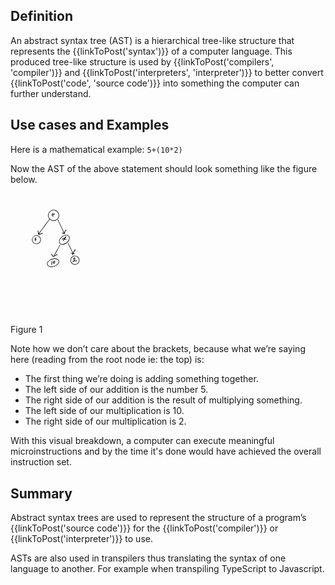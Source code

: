 ## Definition
An abstract syntax tree (AST) is a hierarchical tree-like structure that represents the {{linkToPost('syntax')}} of a computer language. This produced tree-like structure is used by {{linkToPost('compilers', 'compiler')}} and {{linkToPost('interpreters', 'interpreter')}} to better convert {{linkToPost('code', 'source code')}} into something the computer can further understand.

## Use cases and Examples
Here is a mathematical example:
`5+(10*2)`

Now the AST of the above statement should look something like the figure below.


<svg width="30%" height="30%" viewBox="0 0 1932 2500" xmlns="http://www.w3.org/2000/svg">
<g transform="translate(0 2500) scale(.1 -.1)">
<path d="m8590 21600c-551-118-928-608-897-1165 13-225 91-439 224-614 19-25 31-51 29-58-7-16-2151-2920-2177-2948-19-19-19-18-19 60 0 142-64 477-98 518-19 22-75 22-97 0-20-19-17-40 19-168 36-124 56-282 56-433 0-81 5-136 13-151 42-83 145-91 422-31 146 31 209 49 274 80 76 37 86 39 101 25 22-20 63-19 83 3 25 28 55 102 49 124-2 10-16 27-29 35-33 22-82 9-214-56-64-32-132-57-192-70-248-55-288-62-308-59-18 3 146 229 1066 1473 598 809 1097 1483 1109 1499l22 30 65-55c339-288 814-348 1215-154 291 141 516 415 601 732 24 88 27 116 27 278 0 155-2 191-22 264-57 216-146 374-297 526-171 173-345 268-576 315-127 26-328 26-449 0zm480-109c118-30 288-116 387-195 238-189 383-491 383-796 0-393-221-746-575-920-286-141-605-142-892-4-273 131-474 377-549 672-144 569 217 1136 802 1257 104 21 335 14 444-14z"/>
<path d="m8624 21002c-27-18-32-49-27-158l6-112-121-61c-66-33-128-71-136-83-39-55-4-108 69-108 46 0 85 24 85 53 0 12 79 57 99 57 4 0 16-56 26-124l18-124-21-27c-27-34-28-66-4-88 39-36 103-11 128 49 18 43 18 105-2 219-8 51-14 107-12 126 3 33 6 35 71 54 55 15 72 17 87 7 23-14 66-16 75-3 3 5 18 12 35 16 73 16 104 81 59 126-19 19-29 21-83 15-56-6-188-35-227-51-14-5-18 9-26 96-8 80-14 105-29 116-20 14-53 17-70 5z"/>
<path d="m9655 19606c-15-23 4-66 615-1361 347-736 629-1340 626-1343-11-11-164 21-234 49-88 35-92 35-126 8-50-39-27-98 51-127 41-15 252-52 294-52 34 0 37-2 42-37 9-54 32-83 67-83 38 0 62 25 60 64-4 61-1 66 28 66 58 0 81 63 40 107l-21 23 33 87c60 161 169 388 182 384 62-19 96 2 105 65 4 33 1 45-22 72s-34 32-71 32c-73 0-99-32-194-241-45-100-96-219-114-265l-32-84-619 1313c-340 721-625 1320-633 1330-21 25-59 21-77-7z"/>
<path d="m11268 16500c-332-42-658-207-921-468-188-185-300-358-372-575-112-339-31-649 213-811 321-213 834-145 1282 172 116 82 315 278 392 387 194 274 272 558 222 803-47 234-222 410-467 472-91 23-254 32-349 20zm329-121c523-133 535-786 23-1299-286-288-650-454-990-454-145 1-246 23-345 79-120 66-218 200-246 334-19 92-7 271 26 371 201 623 972 1112 1532 969z"/>
<path d="m11245 16132c-120-57-239-202-260-313l-7-37-36 10c-99 27-349-37-412-107-21-23-25-36-24-86 1-68 21-99 64-99 35 0 52 21 59 73 6 40 8 43 63 64 71 29 206 49 221 34 18-18-22-87-112-195-45-53-81-103-81-110 0-25 41-66 66-66 38 0 141 105 249 254l20 28 35-21c63-37 123-52 244-62 106-9 121-8 137 7 30 27 23 76-14 95-11 6-66 15-123 20-101 8-182 32-199 59-9 14 38 86 146 220 46 57 92 116 101 130 36 51 12 115-47 125-21 4-48-3-90-23z"/>
<path d="m5175 16420c-356-56-635-299-742-647-24-79-27-104-27-248-1-126 3-173 17-220 66-220 176-385 334-503 300-222 691-243 1012-55 92 54 230 189 291 283 101 158 143 303 144 490 0 239-79 444-238 617-108 119-282 222-441 263-92 24-262 33-350 20zm312-115c285-66 518-295 594-583 29-109 29-287 0-396-74-280-287-497-567-578-67-19-101-23-219-22-125 1-149 4-225 29-142 46-235 102-334 201-143 143-221 316-233 516-33 539 458 955 984 833z"/>
<path d="m5156 15917c-61-33-166-121-166-139 0-6-11-19-25-30-91-71-62-176 51-192 66-8 154-34 154-45 0-14-115-90-183-120-62-28-77-43-77-80 0-26 32-51 67-51 29 0 133 51 205 101 81 55 138 124 138 167 0 50-71 99-185 128l-67 17 78 71c42 39 90 79 106 89 34 20 42 38 34 70-5 20-42 48-64 47-4 0-34-15-66-33z"/>
<path d="m11744 14785-17-27 497-996c274-548 493-998 487-1e3s-67 8-135 22c-161 33-229 34-250 4-34-49-7-98 54-98 25 0 302-48 317-55 1-1-9-32-22-71-30-86-32-133-4-168 28-36 89-37 124-1 30 29 32 58 4 86l-20 20 26 56 25 56 79-6c43-3 95-2 115 4 70 19 96 69 56 109-17 17-28 18-105 13l-87-6 15 34c8 19 37 84 64 144 28 61 72 160 99 220 26 61 61 133 78 162l29 51 19-24c24-30 61-31 89-3 19 19 21 28 14 93-8 85-30 116-82 116-44 0-99-51-158-144-37-60-123-244-227-488-12-27-23-48-27-48-3 0-227 442-496 983-456 914-492 982-517 985-20 2-31-4-44-23z"/>
<path d="m10114 14512c-13-8-1203-2183-1211-2212-3-10 4-27 16-39l21-21-36-15c-20-8-54-20-77-26s-57-20-75-31c-40-24-57-14-66 40-9 57-48 132-119 229-35 48-70 99-77 113-35 69-90 90-130 50-16-16-20-33-20-89 0-63 2-71 26-90 16-13 35-19 48-15 18 4 30-7 68-59 57-80 72-108 87-171 18-74 37-103 84-131 55-32 106-33 144-2 15 13 57 34 93 46 77 28 162 70 245 121 33 20 131 74 218 118 132 67 163 80 191 75 49-8 80 25 72 76-6 38-45 81-73 81-9 0-64-26-122-59-58-32-152-82-208-110-57-28-127-67-158-86-30-20-55-34-55-32 0 1 268 493 595 1092s595 1098 595 1110c0 37-43 59-76 37z"/>
<path d="m12991 12245c-350-76-601-311-707-660-25-82-27-105-27-245 0-128 3-169 22-235 140-514 671-807 1175-648 301 95 533 338 618 648 32 118 32 345 0 465-72 267-255 487-505 605-120 58-249 85-391 84-66 0-150-7-185-14zm350-99c150-32 284-103 397-210 118-112 197-246 238-401 28-106 26-305-4-409-84-292-307-512-597-587-111-29-289-29-400 0-164 43-331 147-433 273-67 81-137 216-164 315-28 104-31 308-5 402 45 166 102 265 222 387 118 120 251 194 407 228 83 18 257 19 339 2z"/>
<path d="m13062 11879c-19-6-52-29-75-52-48-48-165-209-179-246-30-80 62-131 124-69 12 12 32 23 46 24 13 2 30 8 38 15 17 14 19 70 3 86s-5 42 35 86c47 50 63 48 72-8 14-99-20-206-104-322-122-168-145-192-244-259-54-36-103-74-109-85-18-34-7-82 22-98 43-24 94-2 182 78 97 89 128 99 357 111 213 12 355 35 381 61 19 19 25 55 11 75-18 28-49 34-103 19-30-8-121-19-204-25-217-15-235-16-235-9 0 3 18 30 41 60 92 122 134 248 127 379-5 92-33 149-84 174-39 18-54 19-102 5z"/>
<path d="m8855 11689c-617-64-1207-450-1361-890-32-91-43-249-24-339 47-223 262-411 554-485 512-130 1193 59 1598 443 214 203 322 413 322 627 0 156-53 284-165 396-193 195-540 288-924 248zm315-99c349-37 599-199 660-428 16-60 14-186-5-254-22-84-85-205-153-289-295-372-910-623-1415-579-623 54-873 463-566 922 62 93 220 245 335 321 341 227 781 345 1144 307z"/>
<path d="m8864 11201c-59-27-119-85-145-139-12-26-32-60-43-77-18-26-21-45-21-143v-113l37-34c47-43 105-59 188-51 151 14 202 78 222 279 16 153 4 217-47 265-31 28-41 32-92 32-35 0-75-8-99-19zm121-131c8-35-2-167-17-225-5-22-17-48-25-57-19-21-109-33-145-19-25 9-28 16-28 55s4 47 27 58c41 20 49 41 35 83-12 32-11 38 8 65 24 34 83 69 117 70 16 0 23-8 28-30z"/>
<path d="m8397 11082c-12-13-17-37-17-80 0-34-9-128-21-209-25-178-23-279 7-320 61-83 183-58 160 32-4 17-17 30-36 37-26 9-30 15-30 46 0 59 40 355 50 374 14 26 12 44-10 87-27 54-72 68-103 33z"/>
</g>
</svg>


Figure 1

Note how we don’t care about the brackets, because what we’re saying here (reading from the root node ie: the top) is:
- The first thing we’re doing is adding something together.
- The left side of our addition is the number 5.
- The right side of our addition is the result of multiplying something.
- The left side of our multiplication is 10.
- The right side of our multiplication is 2.

With this visual breakdown, a computer can execute meaningful microinstructions and by the time it's done would have achieved the overall instruction set.

## Summary
Abstract syntax trees are used to represent the structure of a program’s {{linkToPost('source code')}} for the {{linkToPost('compiler')}} or {{linkToPost('interpreter')}} to use.

ASTs are also used in transpilers thus translating the syntax of one language to another. For example when transpiling TypeScript to Javascript.
